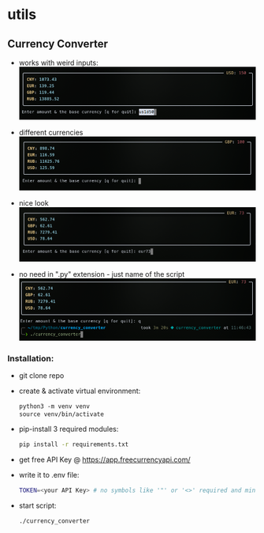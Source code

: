 # utils
## Currency Converter

- works with weird inputs:
![even weird inputs will work](img/currency_converter_00.png)

- different currencies
![different currencies](img/currency_converter_01.png)

- nice look
![nice look](img/currency_converter_02.png)

- no need in ".py" extension - just name of the script
![no need in .py extension](img/currency_converter_03.png)

### Installation:
- git clone repo
- create & activate virtual environment:
  ```Python3
  python3 -m venv venv
  source venv/bin/activate
  ```
- pip-install 3 required modules:
  ```Bash
  pip install -r requirements.txt
  ```
- get free API Key @ https://app.freecurrencyapi.com/
- write it to .env file:
  ```Bash
  TOKEN=<your API Key> # no symbols like '"' or '<>' required and mind "no spaces"
  ```
  
- start script:
  ```Bash
  ./currency_converter
  ```
